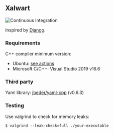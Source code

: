 ## Xalwart

![Continuous Integration](https://github.com/YuriyLisovskiy/xalwart/workflows/tests/badge.svg)

Inspired by [Django](https://github.com/django/django).

### Requirements

C++ compiler minimum version:
* Ubuntu: [see actions](https://github.com/YuriyLisovskiy/xalwart/actions)
* Microsoft C/C++: Visual Studio 2019 v16.6

### Third party
Yaml library: [jbeder/yaml-cpp](https://github.com/jbeder/yaml-cpp) (v0.6.3)

### Testing

Use valgrind to check for memory leaks:
```
$ valgrind --leak-check=full ./your-executable
```
